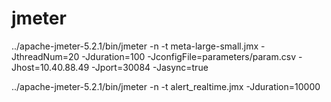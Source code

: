 # jmeter

../apache-jmeter-5.2.1/bin/jmeter -n -t meta-large-small.jmx -JthreadNum=20 -Jduration=100 -JconfigFile=parameters/param.csv -Jhost=10.40.88.49 -Jport=30084 -Jasync=true


../apache-jmeter-5.2.1/bin/jmeter -n -t alert_realtime.jmx  -Jduration=10000